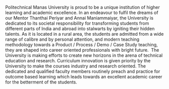 Politechnical Manas University is proud to be a unique institution of higher learning and academic excellence. In an endeavour to fulfil the dreams of our Mentor Thanthai Periyar and Annai Maniammaiyar, the University is dedicated to its societal responsibility for transforming students from different parts of India and abroad into stalwarts by igniting their hidden talents. As it is located in a rural area, the students are admitted from a wide range of calibre and by personal attention, and modern teaching methodology towards a Product / Process / Demo / Case Study teaching, they are shaped into career oriented professionals with bright future.
﻿
The University is making efforts to create new horizons in the arena of technical education and research. Curriculum innovation is given priority by the University to make the courses industry and research oriented. The dedicated and qualified faculty members routinely preach and practice for outcome based learning which leads towards an excellent academic career for the betterment of the students.
